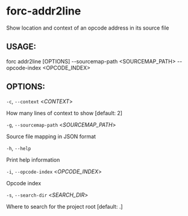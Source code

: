 
# forc-addr2line
Show location and context of an opcode address in its source file


## USAGE:
forc addr2line [OPTIONS] --sourcemap-path <SOURCEMAP_PATH> --opcode-index <OPCODE_INDEX>


## OPTIONS:

`-c`, `--context` <_CONTEXT_>

How many lines of context to show [default: 2]

`-g`, `--sourcemap-path` <_SOURCEMAP_PATH_>

Source file mapping in JSON format

`-h`, `--help` 

Print help information

`-i`, `--opcode-index` <_OPCODE_INDEX_>

Opcode index

`-s`, `--search-dir` <_SEARCH_DIR_>

Where to search for the project root [default: .]
